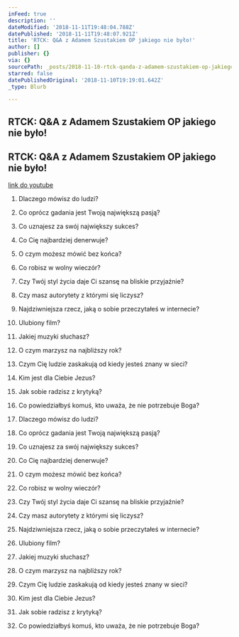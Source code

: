```yaml
---
inFeed: true
description: ''
dateModified: '2018-11-11T19:48:04.788Z'
datePublished: '2018-11-11T19:48:07.921Z'
title: 'RTCK: Q&A z Adamem Szustakiem OP jakiego nie było!'
author: []
publisher: {}
via: {}
sourcePath: _posts/2018-11-10-rtck-qanda-z-adamem-szustakiem-op-jakiego-nie-bylo.md
starred: false
datePublishedOriginal: '2018-11-10T19:19:01.642Z'
_type: Blurb

---
```

## RTCK: Q&A z Adamem Szustakiem OP jakiego nie było!

## RTCK: Q&A z Adamem Szustakiem OP jakiego nie było!
[link do youtube][0]

1. Dlaczego mówisz do ludzi?
2. Co oprócz gadania jest Twoją największą pasją?
3. Co uznajesz za swój największy sukces?
4. Co Cię najbardziej denerwuje?
5. O czym możesz mówić bez końca?
6. Co robisz w wolny wieczór?
7. Czy Twój styl życia daje Ci szansę na bliskie przyjaźnie?
8. Czy masz autorytety z którymi się liczysz?
9. Najdziwniejsza rzecz, jaką o sobie przeczytałeś w internecie?
10. Ulubiony film?
11. Jakiej muzyki słuchasz?
12. O czym marzysz na najbliższy rok?
13. Czym Cię ludzie zaskakują od kiedy jesteś znany w sieci?
14. Kim jest dla Ciebie Jezus?
15. Jak sobie radzisz z krytyką?
16. Co powiedziałbyś komuś, kto uważa, że nie potrzebuje Boga?

1. Dlaczego mówisz do ludzi?
2. Co oprócz gadania jest Twoją największą pasją?
3. Co uznajesz za swój największy sukces?
4. Co Cię najbardziej denerwuje?
5. O czym możesz mówić bez końca?
6. Co robisz w wolny wieczór?
7. Czy Twój styl życia daje Ci szansę na bliskie przyjaźnie?
8. Czy masz autorytety z którymi się liczysz?
9. Najdziwniejsza rzecz, jaką o sobie przeczytałeś w internecie?
10. Ulubiony film?
11. Jakiej muzyki słuchasz?
12. O czym marzysz na najbliższy rok?
13. Czym Cię ludzie zaskakują od kiedy jesteś znany w sieci?
14. Kim jest dla Ciebie Jezus?
15. Jak sobie radzisz z krytyką?
16. Co powiedziałbyś komuś, kto uważa, że nie potrzebuje Boga?

[0]: https://www.youtube.com/watch?v=oIaSl4dbu6c